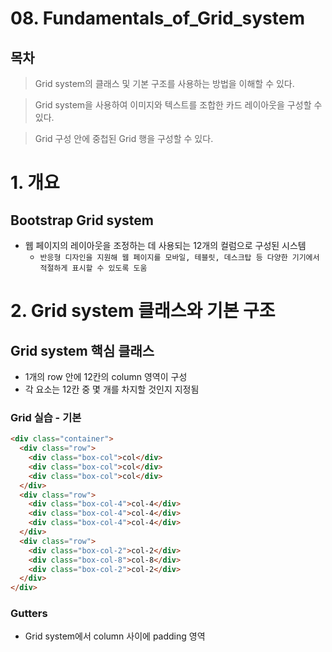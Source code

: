 # 08. Fundamentals_of_Grid_system

## 목차

> Grid system의 클래스 및 기본 구조를 사용하는 방법을 이해할 수 있다.

> Grid system을 사용하여 이미지와 텍스트를 조합한 카드 레이아웃을 구성할 수 있다.

> Grid 구성 안에 중첩된 Grid 행을 구성할 수 있다.

# 1. 개요
## Bootstrap Grid system
- 웹 페이지의 레이아웃을 조정하는 데 사용되는 12개의 컬럼으로 구성된 시스템
  - `반응형 디자인을 지원해 웹 페이지를 모바일, 테블릿, 데스크탑 등 다양한 기기에서 적절하게 표시할 수 있도록 도움`

# 2. Grid system 클래스와 기본 구조

## Grid system 핵심 클래스
- 1개의 row 안에 12칸의 column 영역이 구성
- 각 요소는 12칸 중 몇 개를 차지할 것인지 지정됨

### Grid 실습 - 기본

``` HTML
<div class="container">
  <div class="row">
    <div class="box-col">col</div>
    <div class="box-col">col</div>
    <div class="box-col">col</div>
  </div>
  <div class="row">
    <div class="box-col-4">col-4</div>
    <div class="box-col-4">col-4</div>
    <div class="box-col-4">col-4</div>
  </div>
  <div class="row">
    <div class="box-col-2">col-2</div>
    <div class="box-col-8">col-8</div>
    <div class="box-col-2">col-2</div>
  </div>
</div>
```

### Gutters
- Grid system에서 column 사이에 padding 영역

